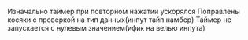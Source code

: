 Изначально таймер при повторном нажатии ускорялся
Поправлены косяки с проверкой на тип данных(инпут тайп намбер)
Таймер не запускается с нулевым значением(ифик на велью инпута)

